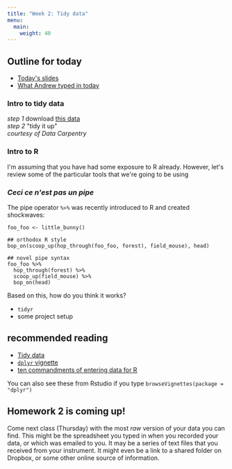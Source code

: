 ```yaml
---
title: "Week 2: Tidy data"
menu: 
  main:
    weight: 40
---
```


## Outline for today

* [Today's slides](slides/munge_slides.html)  
* [What Andrew typed in today](SuppMatt/09_02_2016_notes.R)


### Intro to tidy data
*step 1* download [this data](https://www.dropbox.com/s/5ncuacnd3arjitc/survey_data_tabs.xls?dl=0)  
*step 2* "tidy it up"  
_courtesy of Data Carpentry_

### Intro to R

I'm assuming that you have had some exposure to R already. However, let's review some of the particular tools that we're going to be using

### _Ceci ce n'est pas un pipe_

The pipe operator `%>%` was recently introduced to R and created shockwaves:

```
foo_foo <- little_bunny()

## orthodox R style
bop_on(scoop_up(hop_through(foo_foo, forest), field_mouse), head)

## novel pipe syntax
foo_foo %>%
  hop_through(forest) %>%
  scoop_up(field_mouse) %>%
  bop_on(head)
```
Based on this, how do you think it works?


* `tidyr`
* some project setup


## recommended reading 

* [Tidy data](http://vita.had.co.nz/papers/tidy-data.pdf)
* [`dplyr` vignette](https://cran.rstudio.com/web/packages/dplyr/vignettes/introduction.html) 
* [ten commandments of entering data for R](http://www.seascapemodels.org/rstats/rspatial/2015/11/13/data-commandments.html)

You can also see these from Rstudio if you type `browseVignettes(package = "dplyr")`

## Homework 2 is coming up! 

Come next class (Thursday) with the most _raw_ version of your data you can find. This might be the spreadsheet you typed in when you recorded your data, or which was emailed to you. It may be a series of text files that you received from your instrument. It might even be a link to a shared folder on Dropbox, or some other online source of information.